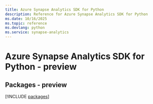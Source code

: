 ```yaml
---
title: Azure Synapse Analytics SDK for Python
description: Reference for Azure Synapse Analytics SDK for Python
ms.date: 10/16/2025
ms.topic: reference
ms.devlang: python
ms.service: synapse-analytics
---
```

# Azure Synapse Analytics SDK for Python - preview
## Packages - preview
[!INCLUDE [packages](synapse-analytics-index.md)]